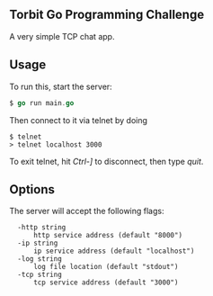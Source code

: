 Torbit Go Programming Challenge
---

A very simple TCP chat app.

Usage
---

To run this, start the server:

```go
$ go run main.go
```

Then connect to it via telnet by doing

```
$ telnet
> telnet localhost 3000
```

To exit telnet, hit _Ctrl-]_ to disconnect, then type _quit_.

Options
---

The server will accept the following flags:

```
  -http string
      http service address (default "8000")
  -ip string
      ip service address (default "localhost")
  -log string
      log file location (default "stdout")
  -tcp string
      tcp service address (default "3000")
```
